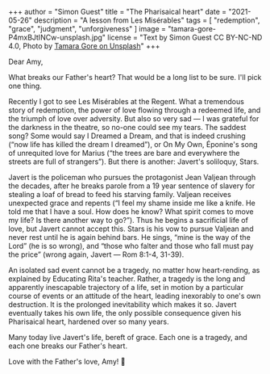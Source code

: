 +++
author = "Simon Guest"
title = "The Pharisaical heart"
date = "2021-05-26"
description = "A lesson from Les Misérables"
tags = [ "redemption", "grace", "judgment", "unforgiveness" ]
image = "tamara-gore-P4mxBJtINCw-unsplash.jpg"
license = "Text by Simon Guest CC BY-NC-ND 4.0, Photo by [Tamara Gore on Unsplash](https://unsplash.com/photos/P4mxBJtINCw)"
+++

Dear Amy,

What breaks our Father's heart? That would be a long list to be sure. I'll pick one thing.

Recently I got to see Les Misérables at the Regent. What a tremendous story of redemption, the power of love flowing through a redeemed life, and the triumph of love over adversity. But also so very sad — I was grateful for the darkness in the theatre, so no-one could see my tears. The saddest song? Some would say I Dreamed a Dream, and that is indeed crushing (“now life has killed the dream I dreamed”), or On My Own, Éponine's song of unrequited love for Marius (“the trees are bare and everywhere the streets are full of strangers”). But there is another: Javert's soliloquy, Stars.

Javert is the policeman who pursues the protagonist Jean Valjean through the decades, after he breaks parole from a 19 year sentence of slavery for stealing a loaf of bread to feed his starving family. Valjean receives unexpected grace and repents (“I feel my shame inside me like a knife. He told me that I have a soul. How does he know? What spirit comes to move my life? Is there another way to go?”). Thus he begins a sacrificial life of love, but Javert cannot accept this. Stars is his vow to pursue Valjean and never rest until he is again behind bars. He sings, “mine is the way of the Lord” (he is so wrong), and “those who falter and those who fall must pay the price” (wrong again, Javert — Rom 8:1-4, 31-39).

An isolated sad event cannot be a tragedy, no matter how heart-rending, as explained by Educating Rita's teacher. Rather, a tragedy is the long and apparently inescapable trajectory of a life, set in motion by a particular course of events or an attitude of the heart, leading inexorably to one's own destruction. It is the prolonged inevitability which makes it so. Javert eventually takes his own life, the only possible consequence given his Pharisaical heart, hardened over so many years.

Many today live Javert's life, bereft of grace. Each one is a tragedy, and each one breaks our Father's heart.

Love with the Father's love, Amy! 🙏
